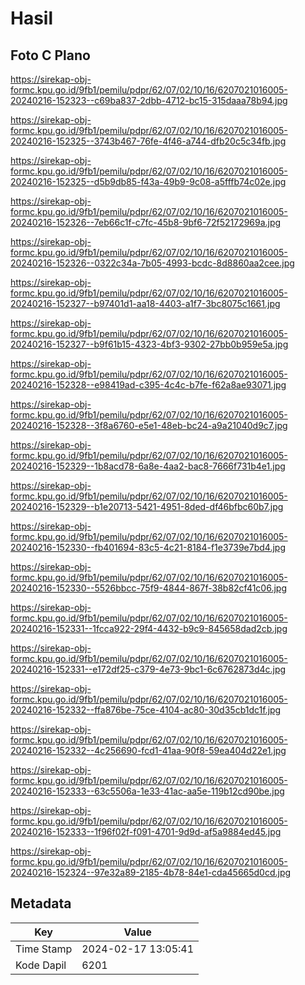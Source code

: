 # Hasil

## Foto C Plano

https://sirekap-obj-formc.kpu.go.id/9fb1/pemilu/pdpr/62/07/02/10/16/6207021016005-20240216-152323--c69ba837-2dbb-4712-bc15-315daaa78b94.jpg

https://sirekap-obj-formc.kpu.go.id/9fb1/pemilu/pdpr/62/07/02/10/16/6207021016005-20240216-152325--3743b467-76fe-4f46-a744-dfb20c5c34fb.jpg

https://sirekap-obj-formc.kpu.go.id/9fb1/pemilu/pdpr/62/07/02/10/16/6207021016005-20240216-152325--d5b9db85-f43a-49b9-9c08-a5fffb74c02e.jpg

https://sirekap-obj-formc.kpu.go.id/9fb1/pemilu/pdpr/62/07/02/10/16/6207021016005-20240216-152326--7eb66c1f-c7fc-45b8-9bf6-72f52172969a.jpg

https://sirekap-obj-formc.kpu.go.id/9fb1/pemilu/pdpr/62/07/02/10/16/6207021016005-20240216-152326--0322c34a-7b05-4993-bcdc-8d8860aa2cee.jpg

https://sirekap-obj-formc.kpu.go.id/9fb1/pemilu/pdpr/62/07/02/10/16/6207021016005-20240216-152327--b97401d1-aa18-4403-a1f7-3bc8075c1661.jpg

https://sirekap-obj-formc.kpu.go.id/9fb1/pemilu/pdpr/62/07/02/10/16/6207021016005-20240216-152327--b9f61b15-4323-4bf3-9302-27bb0b959e5a.jpg

https://sirekap-obj-formc.kpu.go.id/9fb1/pemilu/pdpr/62/07/02/10/16/6207021016005-20240216-152328--e98419ad-c395-4c4c-b7fe-f62a8ae93071.jpg

https://sirekap-obj-formc.kpu.go.id/9fb1/pemilu/pdpr/62/07/02/10/16/6207021016005-20240216-152328--3f8a6760-e5e1-48eb-bc24-a9a21040d9c7.jpg

https://sirekap-obj-formc.kpu.go.id/9fb1/pemilu/pdpr/62/07/02/10/16/6207021016005-20240216-152329--1b8acd78-6a8e-4aa2-bac8-7666f731b4e1.jpg

https://sirekap-obj-formc.kpu.go.id/9fb1/pemilu/pdpr/62/07/02/10/16/6207021016005-20240216-152329--b1e20713-5421-4951-8ded-df46bfbc60b7.jpg

https://sirekap-obj-formc.kpu.go.id/9fb1/pemilu/pdpr/62/07/02/10/16/6207021016005-20240216-152330--fb401694-83c5-4c21-8184-f1e3739e7bd4.jpg

https://sirekap-obj-formc.kpu.go.id/9fb1/pemilu/pdpr/62/07/02/10/16/6207021016005-20240216-152330--5526bbcc-75f9-4844-867f-38b82cf41c06.jpg

https://sirekap-obj-formc.kpu.go.id/9fb1/pemilu/pdpr/62/07/02/10/16/6207021016005-20240216-152331--1fcca922-29f4-4432-b9c9-845658dad2cb.jpg

https://sirekap-obj-formc.kpu.go.id/9fb1/pemilu/pdpr/62/07/02/10/16/6207021016005-20240216-152331--e172df25-c379-4e73-9bc1-6c6762873d4c.jpg

https://sirekap-obj-formc.kpu.go.id/9fb1/pemilu/pdpr/62/07/02/10/16/6207021016005-20240216-152332--ffa876be-75ce-4104-ac80-30d35cb1dc1f.jpg

https://sirekap-obj-formc.kpu.go.id/9fb1/pemilu/pdpr/62/07/02/10/16/6207021016005-20240216-152332--4c256690-fcd1-41aa-90f8-59ea404d22e1.jpg

https://sirekap-obj-formc.kpu.go.id/9fb1/pemilu/pdpr/62/07/02/10/16/6207021016005-20240216-152333--63c5506a-1e33-41ac-aa5e-119b12cd90be.jpg

https://sirekap-obj-formc.kpu.go.id/9fb1/pemilu/pdpr/62/07/02/10/16/6207021016005-20240216-152333--1f96f02f-f091-4701-9d9d-af5a9884ed45.jpg

https://sirekap-obj-formc.kpu.go.id/9fb1/pemilu/pdpr/62/07/02/10/16/6207021016005-20240216-152324--97e32a89-2185-4b78-84e1-cda45665d0cd.jpg


## Metadata

| Key        | Value               |
| ---------- | ------------------- |
| Time Stamp | 2024-02-17 13:05:41 |
| Kode Dapil | 6201                |



